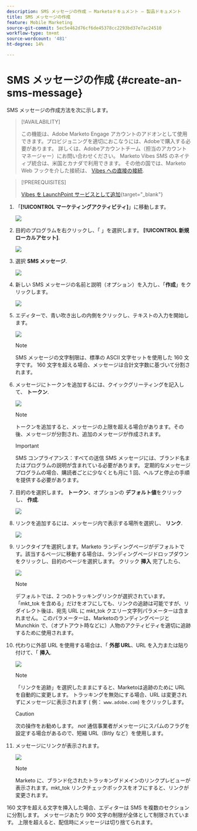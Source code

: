```yaml
---
description: SMS メッセージの作成 — Marketoドキュメント — 製品ドキュメント
title: SMS メッセージの作成
feature: Mobile Marketing
source-git-commit: 5ec5e462d76cf6de45378cc2293bd37e7ac24510
workflow-type: tm+mt
source-wordcount: '481'
ht-degree: 14%

---
```


# SMS メッセージの作成 {#create-an-sms-message}

SMS メッセージの作成方法を次に示します。

>[!AVAILABILITY]
>
>この機能は、Adobe Marketo Engage アカウントのアドオンとして使用できます。プロビジョニングを適切におこなうには、Adobeで購入する必要があります。 詳しくは、Adobeアカウントチーム（担当のアカウントマネージャー）にお問い合わせください。 Marketo Vibes SMS のネイティブ統合は、米国とカナダで利用できます。 その他の国では、Marketo Web フックを介した接続は、 [Vibes への直接の接続](https://www.vibes.com/talk-to-sales).

>[!PREREQUISITES]
>
>[Vibes を LaunchPoint サービスとして追加](/help/marketo/product-docs/mobile-marketing/admin/add-vibes-as-a-launchpoint-service.md){target="_blank"}

1. 「**[!UICONTROL マーケティングアクティビティ]**」に移動します。

   ![](assets/create-an-sms-message-1.png)

1. 目的のプログラムを右クリックし、「 」を選択します。 **[!UICONTROL 新規ローカルアセット]**.

   ![](assets/create-an-sms-message-2.png)

1. 選択 **SMS メッセージ**.

   ![](assets/create-an-sms-message-3.png)

1. 新しい SMS メッセージの名前と説明（オプション）を入力し、「**作成**」をクリックします。

   ![](assets/create-an-sms-message-4.png)

1. エディターで、青い吹き出しの内側をクリックし、テキストの入力を開始します。

   ![](assets/create-an-sms-message-5.png)

   >[!NOTE]
   >
   >SMS メッセージの文字制限は、標準の ASCII 文字セットを使用した 160 文字です。 160 文字を超える場合、メッセージは合計文字数に基づいて分割されます。

1. メッセージにトークンを追加するには、クイックグリーティングを記入して、 **トークン**.

   ![](assets/create-an-sms-message-6.png)

   >[!NOTE]
   >
   >トークンを追加すると、メッセージの上限を超える場合があります。その後、メッセージが分割され、追加のメッセージが作成されます。

   >[!IMPORTANT]
   >
   >SMS コンプライアンス：すべての送信 SMS メッセージには、ブランド名またはプログラムの説明が含まれている必要があります。 定期的なメッセージプログラムの場合、購読者ごとに少なくとも月に 1 回、ヘルプと停止の手順を提供する必要があります。

1. 目的のを選択します。 **トークン**、オプションの **デフォルト値**&#x200B;をクリックし、 **作成**.

   ![](assets/create-an-sms-message-7.png)

1. リンクを追加するには、メッセージ内で表示する場所を選択し、 **リンク**.

   ![](assets/create-an-sms-message-8.png)

1. リンクタイプを選択します。Marketo ランディングページがデフォルトです。該当するページに移動する場合は、ランディングページドロップダウンをクリックし、目的のページを選択します。 クリック **挿入** 完了したら、

   ![](assets/create-an-sms-message-9.png)

   >[!NOTE]
   >
   >デフォルトでは、2 つのトラッキングリンクが選択されています。 「mkt_tok を含める」だけをオフにしても、リンクの追跡は可能ですが、リダイレクト後は、宛先 URL に mkt_tok クエリー文字列パラメーターは含まれません。 このパラメーターは、Marketoのランディングページと Munchkin で、（オプトアウト時などに）人物のアクティビティを適切に追跡するために使用されます。

1. 代わりに外部 URL を使用する場合は、「 **外部 URL**、URL を入力または貼り付けて、「 **挿入**.

   ![](assets/create-an-sms-message-10.png)

   >[!NOTE]
   >
   >「リンクを追跡」を選択したままにすると、Marketoは追跡のために URL を自動的に変更します。 トラッキングを無効にする場合、URL は変更されずにメッセージに表示されます ( 例： `www.adobe.com`) をクリックします。

   >[!CAUTION]
   >
   >次の操作をお勧めします。 _not_ 通信事業者がメッセージにスパムのフラグを設定する場合があるので、短縮 URL（Bitly など）を使用します。

1. メッセージにリンクが表示されます。

   ![](assets/create-an-sms-message-11.png)

   >[!NOTE]
   >
   >Marketo に、ブランド化されたトラッキングドメインのリンクプレビューが表示されます。mkt_tok リンクチェックボックスをオフにすると、リンクが変更されます。

160 文字を超える文字を挿入した場合、エディターは SMS を複数のセクションに分割します。 メッセージあたり 900 文字の制限が全体として制限されています。 上限を超えると、配信時にメッセージは切り捨てられます。

